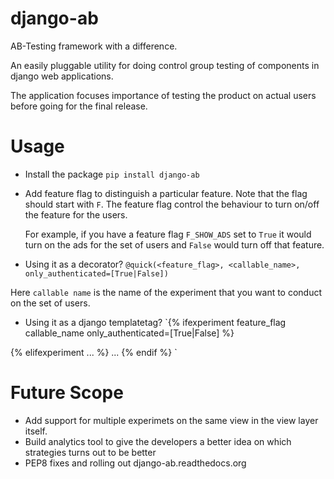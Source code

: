django-ab
=========

AB-Testing framework with a difference.

An easily pluggable utility for doing control group testing of components
in django web applications.

The application focuses importance of testing the product on actual users
before going for the final release.

Usage
=====

- Install the package
`pip install django-ab`

- Add feature flag to distinguish a particular feature. Note that the flag
  should start with `F`. The feature flag control the behaviour to turn on/off
  the feature for the users.

  For example, if you have a feature flag `F_SHOW_ADS` set to `True` it would
  turn on the ads for the set of users and `False` would turn off that feature.

- Using it as a decorator?
`@quick(<feature_flag>, <callable_name>, only_authenticated=[True|False])`

Here `callable name` is the name of the experiment that you want to conduct on
the set of users.

- Using it as a django templatetag?
`{% ifexperiment feature_flag callable_name only_authenticated=[True|False] %}
    <!-- Logic goes here -->
 {% elifexperiment ... %}
    ...
 {% endif %}
`

Future Scope
============

- Add support for multiple experimets on the same view in the view layer itself.
- Build analytics tool to give the developers a better idea on which strategies
  turns out to be better
- PEP8 fixes and rolling out django-ab.readthedocs.org
